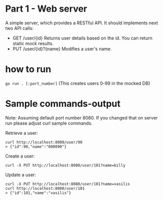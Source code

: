 # Part 1 - Web server

A simple server, which provides a RESTful API. 
It should implements next two API calls:

* GET /user/{id}
  Returns user details based on the id. You can return static mock results.
* PUT /user/{id}?{name}
  Modifies a user's name.

# how to run
`go run . [:port_number]`
(This creates users 0-99 in the mocked DB)

# Sample commands-output
Note: Assuming default port number 8080. If you changed that on server run please adjust curl sample commands.

Retrieve a user:
```
curl http://localhost:8080/user/90
> {"id":90,"name":"000090"}
```
Create a user:
```
curl -X PUT http://localhost:8080/user/101?name=billy
```
Update a user:
```
curl -X PUT http://localhost:8080/user/101?name=vasilis
curl http://localhost:8080/user/101
> {"id":101,"name":"vasilis"}
```
